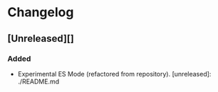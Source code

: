 ﻿# Changelog

<!--
All notable changes to the "experimental-theme" extension will be documented in this file.

Check [Keep a Changelog](http://keepachangelog.com/) for recommendations on how to structure this file.
 -->

## [Unreleased][]

### Added

- Experimental ES Mode (refactored from repository).
[unreleased]: ./README.md

<!-- [0.0.0]: https://www.npmjs.com/package/@smotaal/tokenizer/v/0.0.0 -->
